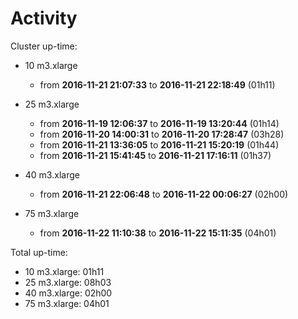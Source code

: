 # Activity

Cluster up-time:

- 10 m3.xlarge
  - from __2016-11-21 21:07:33__ to __2016-11-21 22:18:49__ (01h11)

- 25 m3.xlarge
  - from __2016-11-19 12:06:37__ to __2016-11-19 13:20:44__ (01h14)
  - from __2016-11-20 14:00:31__ to __2016-11-20 17:28:47__ (03h28)
  - from __2016-11-21 13:36:05__ to __2016-11-21 15:20:19__ (01h44)
  - from __2016-11-21 15:41:45__ to __2016-11-21 17:16:11__ (01h37)

- 40 m3.xlarge
  - from __2016-11-21 22:06:48__ to __2016-11-22 00:06:27__ (02h00)

- 75 m3.xlarge
  - from __2016-11-22 11:10:38__ to __2016-11-22 15:11:35__ (04h01)

Total up-time:
- 10 m3.xlarge: 01h11
- 25 m3.xlarge: 08h03
- 40 m3.xlarge: 02h00
- 75 m3.xlarge: 04h01
